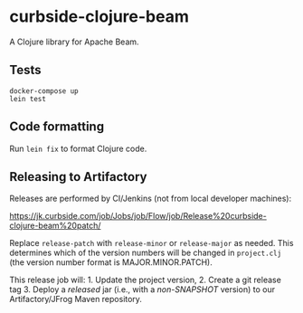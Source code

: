 # curbside-clojure-beam

A Clojure library for Apache Beam.

## Tests

```
docker-compose up
lein test
```

## Code formatting

Run `lein fix` to format Clojure code. 

## Releasing to Artifactory

Releases are performed by CI/Jenkins (not from local developer machines):

https://jk.curbside.com/job/Jobs/job/Flow/job/Release%20curbside-clojure-beam%20patch/

Replace `release-patch` with `release-minor` or `release-major` as needed. 
This determines which of the version numbers will be changed in `project.clj` (the version number format is MAJOR.MINOR.PATCH).

This release job will:
    1. Update the project version, 
    2. Create a git release tag
    3. Deploy a _released_ jar (i.e., with a _non-SNAPSHOT_ version) to our Artifactory/JFrog Maven repository.

